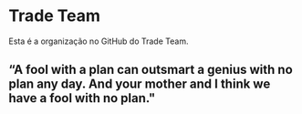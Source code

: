 # Trade Team
Esta é a organização no GitHub do Trade Team.

## “A fool with a plan can outsmart a genius with no plan any day. And your mother and I think we have a fool with no plan."
